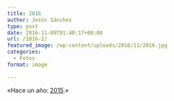 ```yaml
---
title: 2016
author: Jesús Sánchez
type: post
date: 2016-11-09T01:40:17+00:00
url: /2016-2/
featured_image: /wp-content/uploads/2016/11/2016.jpg
categories:
  - Fotos
format: image

---
```

«Hace un año: [2015][1].»

 [1]: https://blog.jesvs.com/2015-2/